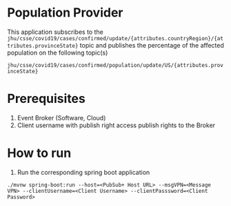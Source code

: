 # Population Provider
This application subscribes to the `jhu/csse/covid19/cases/confirmed/update/{attributes.countryRegion}/{attributes.provinceState}` topic and publishes the percentage of the affected population on the following topic(s)

`jhu/csse/covid19/cases/confirmed/population/update/US/{attributes.provinceState}`

# Prerequisites
1. Event Broker (Software, Cloud)
1. Client username with publish right access publish rights to the Broker

# How to run
1. Run the corresponding spring boot application
```
./mvnw spring-boot:run --host=<PubSub+ Host URL> --msgVPN=<Message VPN> --clientUsername=<Client Username> --clientPasssword=<Client Password>
```